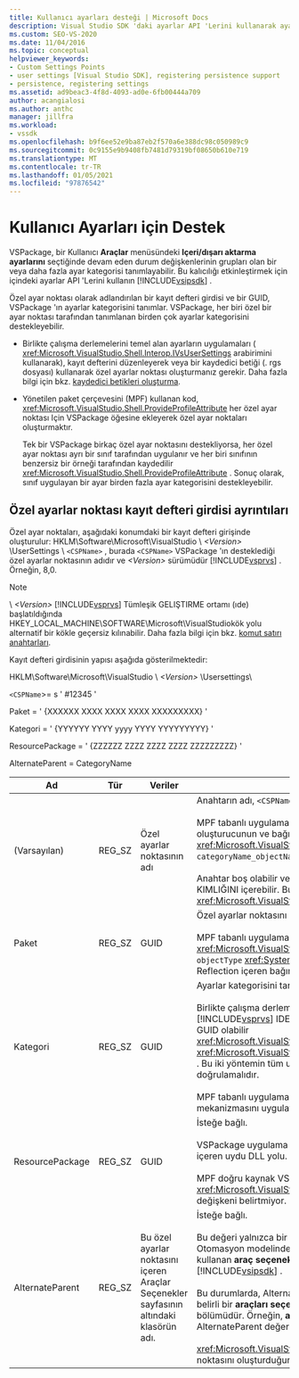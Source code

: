 ```yaml
---
title: Kullanıcı ayarları desteği | Microsoft Docs
description: Visual Studio SDK 'daki ayarlar API 'Lerini kullanarak ayarlar kategorilerinin kalıcılığını nasıl etkinleştireceğinizi öğrenin.
ms.custom: SEO-VS-2020
ms.date: 11/04/2016
ms.topic: conceptual
helpviewer_keywords:
- Custom Settings Points
- user settings [Visual Studio SDK], registering persistence support
- persistence, registering settings
ms.assetid: ad9beac3-4f8d-4093-ad0e-6fb00444a709
author: acangialosi
ms.author: anthc
manager: jillfra
ms.workload:
- vssdk
ms.openlocfilehash: b9f6ee52e9ba87eb2f570a6e388dc98c050989c9
ms.sourcegitcommit: 0c9155e9b9408fb7481d79319bf08650b610e719
ms.translationtype: MT
ms.contentlocale: tr-TR
ms.lasthandoff: 01/05/2021
ms.locfileid: "97876542"
---
```

# <a name="support-for-user-settings"></a>Kullanıcı Ayarları için Destek
VSPackage, bir Kullanıcı **Araçlar** menüsündeki **Içeri/dışarı aktarma ayarlarını** seçtiğinde devam eden durum değişkenlerinin grupları olan bir veya daha fazla ayar kategorisi tanımlayabilir. Bu kalıcılığı etkinleştirmek için içindeki ayarlar API 'Lerini kullanın [!INCLUDE[vsipsdk](../../extensibility/includes/vsipsdk_md.md)] .

 Özel ayar noktası olarak adlandırılan bir kayıt defteri girdisi ve bir GUID, VSPackage 'ın ayarlar kategorisini tanımlar. VSPackage, her biri özel bir ayar noktası tarafından tanımlanan birden çok ayarlar kategorisini destekleyebilir.

- Birlikte çalışma derlemelerini temel alan ayarların uygulamaları ( <xref:Microsoft.VisualStudio.Shell.Interop.IVsUserSettings> arabirimini kullanarak), kayıt defterini düzenleyerek veya bir kaydedici betiği (. rgs dosyası) kullanarak özel ayarlar noktası oluşturmanız gerekir. Daha fazla bilgi için bkz. [kaydedici betikleri oluşturma](/cpp/atl/creating-registrar-scripts).

- Yönetilen paket çerçevesini (MPF) kullanan kod, <xref:Microsoft.VisualStudio.Shell.ProvideProfileAttribute> her özel ayar noktası Için VSPackage öğesine ekleyerek özel ayar noktaları oluşturmaktır.

     Tek bir VSPackage birkaç özel ayar noktasını destekliyorsa, her özel ayar noktası ayrı bir sınıf tarafından uygulanır ve her biri sınıfının benzersiz bir örneği tarafından kaydedilir <xref:Microsoft.VisualStudio.Shell.ProvideProfileAttribute> . Sonuç olarak, sınıf uygulayan bir ayar birden fazla ayar kategorisini destekleyebilir.

## <a name="custom-settings-point-registry-entry-details"></a>Özel ayarlar noktası kayıt defteri girdisi ayrıntıları
 Özel ayar noktaları, aşağıdaki konumdaki bir kayıt defteri girişinde oluşturulur: HKLM\Software\Microsoft\VisualStudio \\ *\<Version>* \UserSettings \\ `<CSPName>` , burada `<CSPName>` VSPackage 'ın desteklediği özel ayarlar noktasının adıdır ve *\<Version>* sürümüdür [!INCLUDE[vsprvs](../../code-quality/includes/vsprvs_md.md)] . Örneğin, 8,0.

> [!NOTE]
> \\ *\<Version>* [!INCLUDE[vsprvs](../../code-quality/includes/vsprvs_md.md)] Tümleşik GELIŞTIRME ortamı (ıde) başlatıldığında HKEY_LOCAL_MACHINE\SOFTWARE\Microsoft\VisualStudiokök yolu alternatif bir kökle geçersiz kılınabilir. Daha fazla bilgi için bkz. [komut satırı anahtarları](../../extensibility/command-line-switches-visual-studio-sdk.md).

 Kayıt defteri girdisinin yapısı aşağıda gösterilmektedir:

 HKLM\Software\Microsoft\VisualStudio \\ *\<Version>* \Usersettings\

 `<CSPName`>= s ' #12345 '

 Paket = ' {XXXXXX XXXX XXXX XXXX XXXXXXXXX} '

 Kategori = ' {YYYYYY YYYY yyyy YYYY YYYYYYYYY} '

 ResourcePackage = ' {ZZZZZZ ZZZZ ZZZZ ZZZZ ZZZZZZZZZ} '

 AlternateParent = CategoryName

| Ad | Tür | Veriler | Açıklama |
|-----------------|--------| - | - |
| (Varsayılan) | REG_SZ | Özel ayarlar noktasının adı | Anahtarın adı, `<CSPName`>, özel ayar noktasının yerelleştirilmemiş adıdır.<br /><br /> MPF tabanlı uygulamalar için, anahtarın adı, `categoryName` `objectName` oluşturucunun ve bağımsız değişkenlerinin içine birleştirilerek elde edilir <xref:Microsoft.VisualStudio.Shell.ProvideProfileAttribute> `categoryName_objectName` .<br /><br /> Anahtar boş olabilir veya bir uydu DLL içindeki yerelleştirilmiş dizeye başvuru KIMLIĞINI içerebilir. Bu değer, `objectNameResourceID` bağımsız değişkenden <xref:Microsoft.VisualStudio.Shell.ProvideProfileAttribute> oluşturucuya alınır. |
| Paket | REG_SZ | GUID | Özel ayarlar noktasını uygulayan VSPackage GUID 'SI.<br /><br /> MPF tabanlı uygulamalar <xref:Microsoft.VisualStudio.Shell.ProvideProfileAttribute> sınıfını kullanarak, `objectType` <xref:System.Type> Bu değeri elde etmek Için VSPackage 'ın ve Reflection içeren bağımsız değişkenini kullanın. |
| Kategori | REG_SZ | GUID | Ayarlar kategorisini tanımlayan GUID.<br /><br /> Birlikte çalışma derlemelerini temel alan uygulamalar için bu değer, [!INCLUDE[vsprvs](../../code-quality/includes/vsprvs_md.md)] IDE 'nin ve yöntemlerine geçirdiği rastgele seçilmiş BIR GUID olabilir <xref:Microsoft.VisualStudio.Shell.Interop.IVsUserSettings.ExportSettings%2A> <xref:Microsoft.VisualStudio.Shell.Interop.IVsUserSettings.ImportSettings%2A> . Bu iki yöntemin tüm uygulamaları GUID bağımsız değişkenlerini doğrulamalıdır.<br /><br /> MPF tabanlı uygulamalar için, bu GUID, <xref:System.Type> Ayarlar mekanizmasını uygulayan sınıf tarafından alınır [!INCLUDE[vsprvs](../../code-quality/includes/vsprvs_md.md)] . |
| ResourcePackage | REG_SZ | GUID | İsteğe bağlı.<br /><br /> VSPackage uygulama bunları sağlayamadıysanız, yerelleştirilmiş dizeleri içeren uydu DLL yolu.<br /><br /> MPF doğru kaynak VSPackage 'ı almak için yansıma kullanır, bu nedenle <xref:Microsoft.VisualStudio.Shell.ProvideProfileAttribute> sınıf bu bağımsız değişkeni belirtmiyor. |
| AlternateParent | REG_SZ | Bu özel ayarlar noktasını içeren Araçlar Seçenekler sayfasının altındaki klasörün adı. | İsteğe bağlı.<br /><br /> Bu değeri yalnızca bir ayar uygulamasının, durumu kaydetmek için Otomasyon modelindeki mekanizmadan değil, Kalıcılık mekanizmasını kullanan **araç seçenekleri** sayfalarını desteklemesi gerekir [!INCLUDE[vsipsdk](../../extensibility/includes/vsipsdk_md.md)] .<br /><br /> Bu durumlarda, AlternateParent anahtarındaki değer, `topic` `topic.sub-topic` belirli bir **araçları seçenekler** sayfasını tanımlamak için kullanılan dizenin bölümüdür. Örneğin, **araçları seçenekler** sayfasında `"TextEditor.Basic"` AlternateParent değeri olacaktır `"TextEditor"` .<br /><br /> <xref:Microsoft.VisualStudio.Shell.ProvideProfileAttribute>Özel ayarlar noktasını oluşturduğunda, kategori adı ile aynı olur. |
